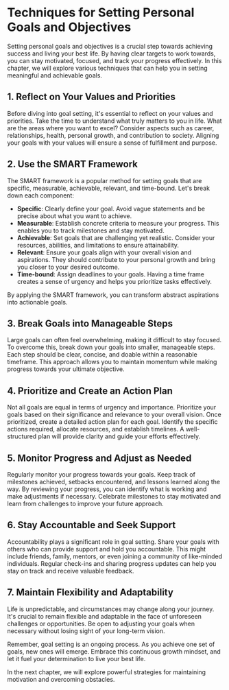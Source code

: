 Techniques for Setting Personal Goals and Objectives
=============================================================

Setting personal goals and objectives is a crucial step towards achieving success and living your best life. By having clear targets to work towards, you can stay motivated, focused, and track your progress effectively. In this chapter, we will explore various techniques that can help you in setting meaningful and achievable goals.

1\. Reflect on Your Values and Priorities
----------------------------------------

Before diving into goal setting, it's essential to reflect on your values and priorities. Take the time to understand what truly matters to you in life. What are the areas where you want to excel? Consider aspects such as career, relationships, health, personal growth, and contribution to society. Aligning your goals with your values will ensure a sense of fulfillment and purpose.

2\. Use the SMART Framework
--------------------------

The SMART framework is a popular method for setting goals that are specific, measurable, achievable, relevant, and time-bound. Let's break down each component:

* **Specific**: Clearly define your goal. Avoid vague statements and be precise about what you want to achieve.
* **Measurable**: Establish concrete criteria to measure your progress. This enables you to track milestones and stay motivated.
* **Achievable**: Set goals that are challenging yet realistic. Consider your resources, abilities, and limitations to ensure attainability.
* **Relevant**: Ensure your goals align with your overall vision and aspirations. They should contribute to your personal growth and bring you closer to your desired outcome.
* **Time-bound**: Assign deadlines to your goals. Having a time frame creates a sense of urgency and helps you prioritize tasks effectively.

By applying the SMART framework, you can transform abstract aspirations into actionable goals.

3\. Break Goals into Manageable Steps
------------------------------------

Large goals can often feel overwhelming, making it difficult to stay focused. To overcome this, break down your goals into smaller, manageable steps. Each step should be clear, concise, and doable within a reasonable timeframe. This approach allows you to maintain momentum while making progress towards your ultimate objective.

4\. Prioritize and Create an Action Plan
---------------------------------------

Not all goals are equal in terms of urgency and importance. Prioritize your goals based on their significance and relevance to your overall vision. Once prioritized, create a detailed action plan for each goal. Identify the specific actions required, allocate resources, and establish timelines. A well-structured plan will provide clarity and guide your efforts effectively.

5\. Monitor Progress and Adjust as Needed
----------------------------------------

Regularly monitor your progress towards your goals. Keep track of milestones achieved, setbacks encountered, and lessons learned along the way. By reviewing your progress, you can identify what is working and make adjustments if necessary. Celebrate milestones to stay motivated and learn from challenges to improve your future approach.

6\. Stay Accountable and Seek Support
------------------------------------

Accountability plays a significant role in goal setting. Share your goals with others who can provide support and hold you accountable. This might include friends, family, mentors, or even joining a community of like-minded individuals. Regular check-ins and sharing progress updates can help you stay on track and receive valuable feedback.

7\. Maintain Flexibility and Adaptability
----------------------------------------

Life is unpredictable, and circumstances may change along your journey. It's crucial to remain flexible and adaptable in the face of unforeseen challenges or opportunities. Be open to adjusting your goals when necessary without losing sight of your long-term vision.

Remember, goal setting is an ongoing process. As you achieve one set of goals, new ones will emerge. Embrace this continuous growth mindset, and let it fuel your determination to live your best life.

In the next chapter, we will explore powerful strategies for maintaining motivation and overcoming obstacles.
